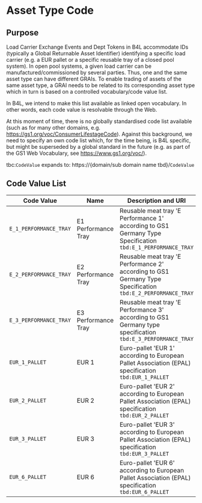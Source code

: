 # Asset Type Code

## Purpose
Load Carrier Exchange Events and Dept Tokens in B4L accommodate IDs (typically a Global Returnable Asset Identifier) identifying a specific load carrier (e.g. a EUR pallet or a specific reusable tray of a closed pool system).
In open pool systems, a given load carrier can be manufactured/commissioned by several parties. Thus, one and the same asset type can have different GRAIs.
To enable trading of assets of the same asset type, a GRAI needs to be related to its corresponding asset type which in turn is based on a controlled vocabulary/code value list.

In B4L, we intend to make this list available as linked open vocabulary. In other words, each code value is resolvable through the Web.

At this moment of time, there is no globally standardised code list available (such as for many other domains, e.g. https://gs1.org/voc/ConsumerLifestageCode). Against this background, we need to specify an own code list which, for the time being, is B4L specific, but might be superseded by a global standard in the future (e.g. as part of the GS1 Web Vocabulary, see https://www.gs1.org/voc/).

tbc:`CodeValue` expands to: https://{domain/sub domain name tbd}/`CodeValue`

## Code Value List

| Code Value | Name | Description and URI |
| --- | --- | ---|
| `E_1_PERFORMANCE_TRAY` | E1 Performance Tray | Reusable meat tray 'E Performance 1' according to GS1 Germany Type Specification `tbd:E_1_PERFORMANCE_TRAY` |
| `E_2_PERFORMANCE_TRAY` | E2 Performance Tray | Reusable meat tray 'E Performance 2' according to GS1 Germany Type Specification `tbd:E_2_PERFORMANCE_TRAY` |
| `E_3_PERFORMANCE_TRAY` | E3 Performance Tray | Reusable meat tray 'E Performance 3' according to GS1 Germany type specification `tbd:E_3_PERFORMANCE_TRAY` |
| `EUR_1_PALLET` | EUR 1 | Euro-pallet 'EUR 1' according to European Pallet Association (EPAL) specification `tbd:EUR_1_PALLET` |
| `EUR_2_PALLET` | EUR 2 | Euro-pallet 'EUR 2' according to European Pallet Association (EPAL) specification `tbd:EUR_2_PALLET` |
| `EUR_3_PALLET` | EUR 3 | Euro-pallet 'EUR 3' according to European Pallet Association (EPAL) specification `tbd:EUR_3_PALLET` |
| `EUR_6_PALLET` | EUR 6 | Euro-pallet 'EUR 6' according to European Pallet Association (EPAL) specification `tbd:EUR_6_PALLET` |